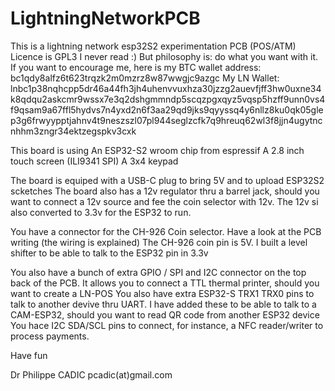 # LightningNetworkPCB
This is a lightning network esp32S2 experimentation PCB (POS/ATM)
Licence is GPL3 I never read :) But philosophy is: do what you want with it. 
If you want to encourage me, here is my BTC wallet address: bc1qdy8alfz6t623trqzk2m0mzrz8w87wwgjc9azgc
My LN Wallet: lnbc1p38nqhcpp5dr46a44fh3jh4uhenvvuxhza30jzzg2auevfjff3hw0uxne34k8qdqu2askcmr9wssx7e3q2dshgmmndp5scqzpgxqyz5vqsp5hzff9unn0vs4f9qsam9a67ffl5hydvs7n4yxd2n6f3aa29qd9jks9qyyssq4y6nllz8ku0qk05glep3g6frwyypptjahnv4t9neszszl07pl944seglzcfk7q9hreuq62wl3f8jjn4ugytncnhhm3zngr34ektzegspkv3cxk

This board is using
An ESP32-S2 wroom chip from espressif
A 2.8 inch touch screen (ILI9341 SPI)
A 3x4 keypad

The board is equiped with a USB-C plug to bring 5V and to upload ESP32S2 scketches
The board also has a 12v regulator thru a barrel jack, should you want to connect a 12v source and fee the coin selector with 12v.  The 12v si also converted to 3.3v for the ESP32 to run.

You have a connector for the CH-926 Coin selector. Have a look at the PCB writing (the wiring is explained)
The CH-926 coin pin is 5V. I built a level shifter to be able to talk to the ESP32 pin in 3.3v

You also have a bunch of extra GPIO / SPI and I2C connector on the top back of the PCB. It allows you to connect a TTL thermal printer, should you want to create a LN-POS
You also have extra ESP32-S TRX1 TRX0 pins to talk to another devive thru UART. I have added these to be able to talk to a CAM-ESP32, should you want to read QR code from another ESP32 device
You hace I2C SDA/SCL pins to connect, for instance, a NFC reader/writer to process payments.


Have fun

Dr Philippe CADIC
pcadic(at)gmail.com

